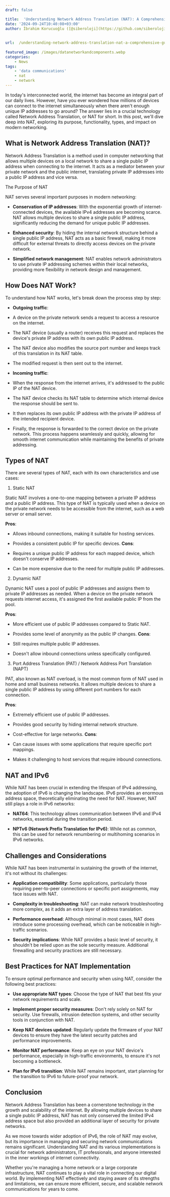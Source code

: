 ```yaml
---
draft: false

title:  'Understanding Network Address Translation (NAT): A Comprehensive Guide'
date: '2024-09-24T10:40:08+03:00'
author: İbrahim Korucuoğlu ([@siberoloji](https://github.com/siberoloji))
 
 
url:  /understanding-network-address-translation-nat-a-comprehensive-guide/
 
featured_image: /images/datanetworkandcomponents.webp
categories:
    - News
tags:
    - 'data communications'
    - nat
    - network
---
```



In today's interconnected world, the internet has become an integral part of our daily lives. However, have you ever wondered how millions of devices can connect to the internet simultaneously when there aren't enough unique IP addresses to go around? The answer lies in a crucial technology called Network Address Translation, or NAT for short. In this post, we'll dive deep into NAT, exploring its purpose, functionality, types, and impact on modern networking.



## What is Network Address Translation (NAT)?



Network Address Translation is a method used in computer networking that allows multiple devices on a local network to share a single public IP address when connecting to the internet. It acts as a mediator between your private network and the public internet, translating private IP addresses into a public IP address and vice versa.



The Purpose of NAT



NAT serves several important purposes in modern networking:


* **Conservation of IP addresses**: With the exponential growth of internet-connected devices, the available IPv4 addresses are becoming scarce. NAT allows multiple devices to share a single public IP address, significantly reducing the demand for unique public IP addresses.

* **Enhanced security**: By hiding the internal network structure behind a single public IP address, NAT acts as a basic firewall, making it more difficult for external threats to directly access devices on the private network.

* **Simplified network management**: NAT enables network administrators to use private IP addressing schemes within their local networks, providing more flexibility in network design and management.
## How Does NAT Work?



To understand how NAT works, let's break down the process step by step:


* **Outgoing traffic**:



* A device on the private network sends a request to access a resource on the internet.

* The NAT device (usually a router) receives this request and replaces the device's private IP address with its own public IP address.

* The NAT device also modifies the source port number and keeps track of this translation in its NAT table.

* The modified request is then sent out to the internet.



* **Incoming traffic**:



* When the response from the internet arrives, it's addressed to the public IP of the NAT device.

* The NAT device checks its NAT table to determine which internal device the response should be sent to.

* It then replaces its own public IP address with the private IP address of the intended recipient device.

* Finally, the response is forwarded to the correct device on the private network.
This process happens seamlessly and quickly, allowing for smooth internet communication while maintaining the benefits of private addressing.



## Types of NAT



There are several types of NAT, each with its own characteristics and use cases:



1. Static NAT



Static NAT involves a one-to-one mapping between a private IP address and a public IP address. This type of NAT is typically used when a device on the private network needs to be accessible from the internet, such as a web server or email server.



**Pros**:


* Allows inbound connections, making it suitable for hosting services.

* Provides a consistent public IP for specific devices.
**Cons**:


* Requires a unique public IP address for each mapped device, which doesn't conserve IP addresses.

* Can be more expensive due to the need for multiple public IP addresses.
2. Dynamic NAT



Dynamic NAT uses a pool of public IP addresses and assigns them to private IP addresses as needed. When a device on the private network requests internet access, it's assigned the first available public IP from the pool.



**Pros**:


* More efficient use of public IP addresses compared to Static NAT.

* Provides some level of anonymity as the public IP changes.
**Cons**:


* Still requires multiple public IP addresses.

* Doesn't allow inbound connections unless specifically configured.
3. Port Address Translation (PAT) / Network Address Port Translation (NAPT)



PAT, also known as NAT overload, is the most common form of NAT used in home and small business networks. It allows multiple devices to share a single public IP address by using different port numbers for each connection.



**Pros**:


* Extremely efficient use of public IP addresses.

* Provides good security by hiding internal network structure.

* Cost-effective for large networks.
**Cons**:


* Can cause issues with some applications that require specific port mappings.

* Makes it challenging to host services that require inbound connections.
## NAT and IPv6



While NAT has been crucial in extending the lifespan of IPv4 addressing, the adoption of IPv6 is changing the landscape. IPv6 provides an enormous address space, theoretically eliminating the need for NAT. However, NAT still plays a role in IPv6 networks:


* **NAT64**: This technology allows communication between IPv6 and IPv4 networks, essential during the transition period.

* **NPTv6 (Network Prefix Translation for IPv6)**: While not as common, this can be used for network renumbering or multihoming scenarios in IPv6 networks.
## Challenges and Considerations



While NAT has been instrumental in sustaining the growth of the internet, it's not without its challenges:


* **Application compatibility**: Some applications, particularly those requiring peer-to-peer connections or specific port assignments, may face issues with NAT.

* **Complexity in troubleshooting**: NAT can make network troubleshooting more complex, as it adds an extra layer of address translation.

* **Performance overhead**: Although minimal in most cases, NAT does introduce some processing overhead, which can be noticeable in high-traffic scenarios.

* **Security implications**: While NAT provides a basic level of security, it shouldn't be relied upon as the sole security measure. Additional firewalling and security practices are still necessary.
## Best Practices for NAT Implementation



To ensure optimal performance and security when using NAT, consider the following best practices:


* **Use appropriate NAT types**: Choose the type of NAT that best fits your network requirements and scale.

* **Implement proper security measures**: Don't rely solely on NAT for security. Use firewalls, intrusion detection systems, and other security tools in conjunction with NAT.

* **Keep NAT devices updated**: Regularly update the firmware of your NAT devices to ensure they have the latest security patches and performance improvements.

* **Monitor NAT performance**: Keep an eye on your NAT device's performance, especially in high-traffic environments, to ensure it's not becoming a bottleneck.

* **Plan for IPv6 transition**: While NAT remains important, start planning for the transition to IPv6 to future-proof your network.
## Conclusion



Network Address Translation has been a cornerstone technology in the growth and scalability of the internet. By allowing multiple devices to share a single public IP address, NAT has not only conserved the limited IPv4 address space but also provided an additional layer of security for private networks.



As we move towards wider adoption of IPv6, the role of NAT may evolve, but its importance in managing and securing network communications remains significant. Understanding NAT and its various implementations is crucial for network administrators, IT professionals, and anyone interested in the inner workings of internet connectivity.



Whether you're managing a home network or a large corporate infrastructure, NAT continues to play a vital role in connecting our digital world. By implementing NAT effectively and staying aware of its strengths and limitations, we can ensure more efficient, secure, and scalable network communications for years to come.
